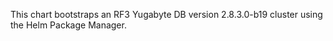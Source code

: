 This chart bootstraps an RF3 Yugabyte DB version 2.8.3.0-b19 cluster using the Helm Package Manager.
